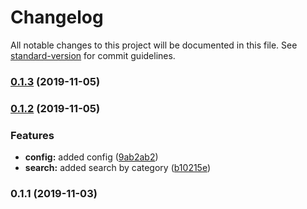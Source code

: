 # Changelog

All notable changes to this project will be documented in this file. See [standard-version](https://github.com/conventional-changelog/standard-version) for commit guidelines.

### [0.1.3](https://github.com/jaimenunezl/news/compare/v0.1.2...v0.1.3) (2019-11-05)

### [0.1.2](https://github.com/jaimenunezl/news/compare/v0.1.1...v0.1.2) (2019-11-05)

### Features

- **config:** added config ([9ab2ab2](https://github.com/jaimenunezl/news/commit/9ab2ab23d9d3458e49a4b5c50ae36fde37b060b5))
- **search:** added search by category ([b10215e](https://github.com/jaimenunezl/news/commit/b10215ecbf33318b6eadbffd3acf5a1eca667d05))

### 0.1.1 (2019-11-03)
